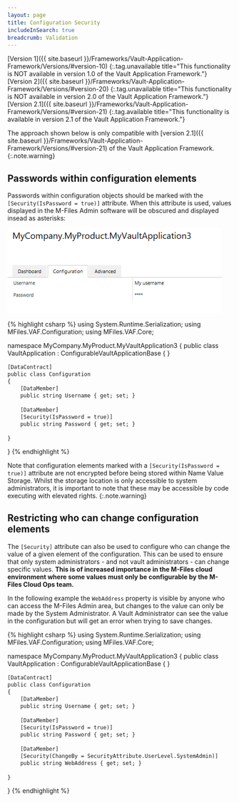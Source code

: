```yaml
---
layout: page
title: Configuration Security
includeInSearch: true
breadcrumb: Validation
---
```


[Version 1]({{ site.baseurl }}/Frameworks/Vault-Application-Framework/Versions/#version-10)
{:.tag.unavailable title="This functionality is NOT available in version 1.0 of the Vault Application Framework."}
[Version 2]({{ site.baseurl }}/Frameworks/Vault-Application-Framework/Versions/#version-20)
{:.tag.unavailable title="This functionality is NOT available in version 2.0 of the Vault Application Framework."}
[Version 2.1]({{ site.baseurl }}/Frameworks/Vault-Application-Framework/Versions/#version-21)
{:.tag.available title="This functionality is available in version 2.1 of the Vault Application Framework."}

The approach shown below is only compatible with [version 2.1]({{ site.baseurl }}/Frameworks/Vault-Application-Framework/Versions/#version-21) of the Vault Application Framework.
{:.note.warning}

## Passwords within configuration elements

Passwords within configuration objects should be marked with the `[Security(IsPassword = true)]` attribute.  When this attribute is used, values displayed in the M-Files Admin software will be obscured and displayed insead as asterisks:

![An example of an obscured password in the M-Files Admin software](obscured-password.png)

{% highlight csharp %}
using System.Runtime.Serialization;
using MFiles.VAF.Configuration;
using MFiles.VAF.Core;

namespace MyCompany.MyProduct.MyVaultApplication3
{
	public class VaultApplication
		: ConfigurableVaultApplicationBase<Configuration>
	{
	}
	
	[DataContract]
	public class Configuration
	{
		[DataMember]
		public string Username { get; set; }

		[DataMember]
		[Security(IsPassword = true)]
		public string Password { get; set; }
 
	}
}
{% endhighlight %}

Note that configuration elements marked with a `[Security(IsPassword = true)]` attribute are not encrypted before being stored within Name Value Storage.  Whilst the storage location is only accessible to system administrators, it is important to note that these may be accessible by code executing with elevated rights.
{:.note.warning}

## Restricting who can change configuration elements

The `[Security]` attribute can also be used to configure who can change the value of a given element of the configuration.  This can be used to ensure that only system administrators - and not vault administrators - can change specific values.  **This is of increased importance in the M-Files cloud environment where some values must only be configurable by the M-Files Cloud Ops team.**

In the following example the `WebAddress` property is visible by anyone who can access the M-Files Admin area, but changes to the value can only be made by the System Administrator.  A Vault Administrator can see the value in the configuration but will get an error when trying to save changes.

{% highlight csharp %}
using System.Runtime.Serialization;
using MFiles.VAF.Configuration;
using MFiles.VAF.Core;

namespace MyCompany.MyProduct.MyVaultApplication3
{
	public class VaultApplication
		: ConfigurableVaultApplicationBase<Configuration>
	{
	}
	
	[DataContract]
	public class Configuration
	{
		[DataMember]
		public string Username { get; set; }

		[DataMember]
		[Security(IsPassword = true)]
		public string Password { get; set; }

		[DataMember]
		[Security(ChangeBy = SecurityAttribute.UserLevel.SystemAdmin)]
		public string WebAddress { get; set; }
 
	}
}
{% endhighlight %}
